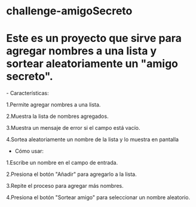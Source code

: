 # challenge-amigoSecreto
<h1>Este es un proyecto que sirve para agregar nombres a una lista y sortear aleatoriamente un "amigo secreto".</h1>
- Características:

1.Permite agregar nombres a una lista.

2.Muestra la lista de nombres agregados.

3.Muestra un mensaje de error si el campo está vacío.

4.Sortea aleatoriamente un nombre de la lista y lo muestra en pantalla


- Cómo usar:

1.Escribe un nombre en el campo de entrada.

2.Presiona el botón "Añadir" para agregarlo a la lista.

3.Repite el proceso para agregar más nombres.

4.Presiona el botón "Sortear amigo" para seleccionar un nombre aleatorio.
